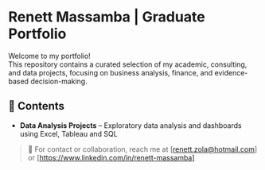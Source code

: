 # Renett Massamba | Graduate Portfolio

Welcome to my portfolio!  
This repository contains a curated selection of my academic, consulting, and data projects, focusing on business analysis, finance, and evidence-based decision-making.

## 📂 Contents

- **Data Analysis Projects** – Exploratory data analysis and dashboards using Excel, Tableau and SQL  

> 📧 For contact or collaboration, reach me at [renett.zola@hotmail.com] or [https://www.linkedin.com/in/renett-massamba]
